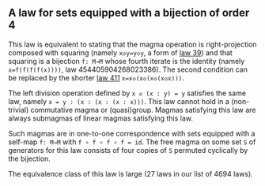 ## A law for sets equipped with a bijection of order 4

This law is equivalent to stating that the magma operation is right-projection composed with squaring (namely `x◇y=y◇y`, a form of [law 39](https://teorth.github.io/equational_theories/implications/?39)) and that squaring is a bijection `f: M→M` whose fourth iterate is the identity (namely `x=f(f(f(f(x))))`, law 454405904268023386).  The second condition can be replaced by the shorter [law 411](https://teorth.github.io/equational_theories/implications/?411) `x=x◇(x◇(x◇(x◇x)))`.

The left division operation defined by `x ◇ (x : y) = y` satisfies the same law, namely `x = y : (x : (x : (x : x)))`.  This law cannot hold in a (non-trivial) commutative magma or (quasi)group.  Magmas satisfying this law are always submagmas of linear magmas satisfying this law.

Such magmas are in one-to-one correspondence with sets equipped with a self-map `f: M→M` with `f ∘ f ∘ f ∘ f = id`.  The free magma on some set `S` of generators for this law consists of four copies of `S` permuted cyclically by the bijection.

The equivalence class of this law is large (27 laws in our list of 4694 laws).
